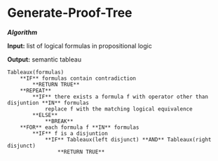# Generate-Proof-Tree

***Algorithm***

**Input:** list of logical formulas in propositional logic

**Output:** semantic tableau

```
Tableaux(formulas)
    **IF** formulas contain contradiction
        **RETURN TRUE**
    **REPEAT**
        **IF** there exists a formula f with operator other than disjuntion **IN** formulas
            replace f with the matching logical equivalence
        **ELSE**
            **BREAK**
    **FOR** each formula f **IN** formulas
        **IF** f is a disjuntion
            **IF** Tableaux(left disjunct) **AND** Tableaux(right disjunct)
                **RETURN TRUE**
  ```                
                  


